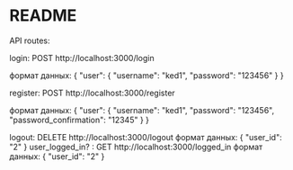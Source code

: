 # README

API routes:

login: POST http://localhost:3000/login

формат данных:
          {
          "user":
               {
                 "username": "ked1",
                 "password": "123456"
               }
          }               


register: POST http://localhost:3000/register

формат данных:
         {
          "user":
              {
                "username": "ked1",
                "password": "123456",     
                "password_confirmation": "12345"
              }
         }    

logout: DELETE http://localhost:3000/logout
формат данных:
         {
           "user_id": "2"
         }
user_logged_in? : GET http://localhost:3000/logged_in
формат данных:
        {
          "user_id": "2"
        }